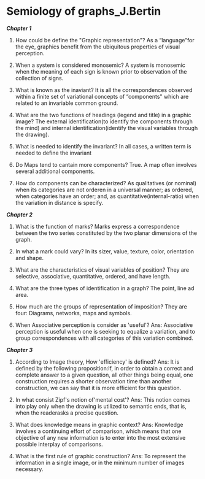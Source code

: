  # Semiology of graphs_J.Bertin
 ***Chapter 1***

1. How could be define the "Graphic representation"?
As a “language”for the eye, graphics benefit from the ubiquitous properties of visual perception. 

2. When a system is considered monosemic?
A system is monosemic when the meaning of each sign is known prior to observation of the collection of signs.

3. What is known as the inaviant?
It is all the correspondences observed within a finite set of variational concepts of “components" which are related to an invariable common ground.

4. What are the two functions of headings (legend and title) in a graphic image? 
The external identification(to identify the components through the mind) and internal identification(identify the visual variables through the drawing).

5. What is needed to identify the invariant?
In all cases, a written term is needed to define the invariant

6. Do Maps tend to cantain more components?
True. A map often involves several additional components.

7. How do components can be characterized?
As qualitatives (or nominal) when its categories are not orderen in a universal manner;  as ordered, when categories have an order; and, as quantitative(internal-ratio) when the variation in distance is specify.




***Chapter 2***

1. What is the function of marks?
Marks express a correspondence between the two series constituted by the two planar dimensions of the graph.

2. In what a mark could vary?
In its sizer, value, texture, color, orientation and shape.

3. What are the characteristics of visual variables of position?
They are selective, associative, quantitative, ordered, and have length.

4. What are the three types of identification in a graph?
The point, line ad area.

5. How much are the groups of representation of imposition?
They are four: Diagrams, networks, maps and symbols. 

6. When Associative perception is consider as 'useful'?
Ans: Associative perception is useful when one is seeking to equalize a variation, and to group correspondences with all categories of this variation combined.


***Chapter 3***

1. According to Image theory, How  'efficiency' is defined?
Ans: It is defined by the following proposition:If, in order to obtain a correct and complete answer to a given question, all other things being equal, one construction requires a shorter observation time than another construction, we can say that it is more efficient for this question.

2. In what consist Zipf's notion of'mental cost'?
Ans: This notion comes into play only when the drawing is utilized to semantic ends, that is, when the readerasks a precise question.

3. What does knowledge means in graphic context?
Ans: Knowledge involves a continuing effort of comparison, which means that one objective of any new information is to enter into the most extensive possible interplay of comparisons.

4. What is the first rule of graphic construction?
Ans: To represent the information in a single image, or in the minimum number of images necessary.

